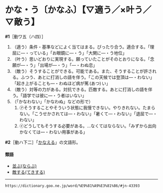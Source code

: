 # かな・う〔かなふ〕【▽適う／×叶う／▽敵う】

**\#1**［動ワ五（ハ四）］
1. （適う）条件・基準などによく当てはまる。ぴったり合う。適合する。「理屈に―・っている」「お眼鏡に―・う」「大関に―・う地位」
2. （叶う）思いどおりに実現する。願っていたことがそのとおりになる。「念願が―・う」「出場が―・う」「―・わぬ恋」
3. （敵う）そうすることができる。可能である。また、そうすることが許される。ふつう、あとに打消しの語を伴う。「この天候では登頂は―・わない」「起き上がることも―・わぬほど病が篤 (あつ) い」
4. （敵う）対等の力がある。対抗できる。匹敵する。あとに打消しの語を伴う。「語学では彼に―・う者はいない」
5. （「かなわない」「かなわぬ」などの形で）    
    1.  ㋐そうすることやそういう状態に我慢できない。やりきれない。たまらない。「こうせかされては―・わない」「暑くて―・わない」「退屈で―・わない」        
    2.  ㋑どうしてもそうする必要がある。…なくてはならない。「みずから出向かなくては―・わない用事がある」
        

**\#2**［動ハ下二］「[かなえる](https://dictionary.goo.ne.jp/word/%E9%81%A9%E3%81%88%E3%82%8B/#jn-43404)」の文語形。

#### 類語

-   [並ぶ(ならぶ)](https://dictionary.goo.ne.jp/word/%E4%B8%A6%E3%81%B6_%28%E3%81%AA%E3%82%89%E3%81%B6%29/#jn-165299)
-   [敵する(てきする)](https://dictionary.goo.ne.jp/word/%E6%95%B5%E3%81%99%E3%82%8B/#jn-151018)

---
`https://dictionary.goo.ne.jp/word/%E9%81%A9%E3%81%86/#jn-43393`